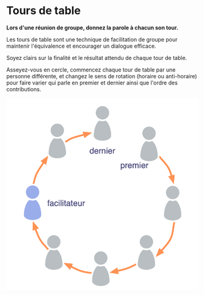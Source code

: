 # Tours de table

<summary>
<strong>Lors d'une réunion de groupe, donnez la parole à chacun son tour.</strong>
</summary>

Les tours de table sont une technique de facilitation de groupe pour maintenir l'équivalence et encourager un dialogue efficace.

Soyez clairs sur la finalité et le résultat attendu de chaque tour de table.

Asseyez-vous en cercle, commencez chaque tour de table par une personne différente, et changez le sens de rotation (horaire ou anti-horaire) pour faire varier qui parle en premier et dernier ainsi que l'ordre des contributions.

![Tours de table](img/circle/rounds.png)